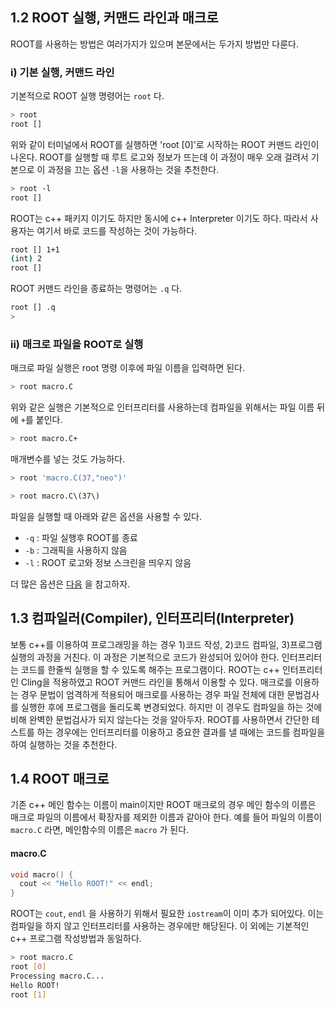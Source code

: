 ## 1.2 ROOT 실행, 커맨드 라인과 매크로
ROOT를 사용하는 방법은 여러가지가 있으며 본문에서는 두가지 방법만 다룬다.

### i) 기본 실행, 커맨드 라인
기본적으로 ROOT 실행 명령어는 `root` 다.
``` bash
> root
root []
```
위와 같이 터미널에서 ROOT를 실행하면 'root [0]'로 시작하는 ROOT 커맨드 라인이 나온다.  ROOT를 실행할 때 루트 로고와 정보가 뜨는데 이 과정이 매우 오래 걸려서 기본으로 이 과정을 끄는 옵션 `-l`을 사용하는 것을 추천한다.
``` bash
> root -l
root []
```
ROOT는 c++ 패키지 이기도 하지만 동시에 c++ Interpreter 이기도 하다.  따라서 사용자는 여기서 바로 코드를 작성하는 것이 가능하다.  
``` bash
root [] 1+1
(int) 2
root []
```
ROOT 커맨드 라인을 종료하는 명령어는 `.q` 다.  
``` bash
root [] .q
>
```

### ii) 매크로 파일을 ROOT로 실행
매크로 파일 실행은 root 명령 이후에 파일 이름을 입력하면 된다.
```bash
> root macro.C
```
위와 같은 실행은 기본적으로 인터프리터를 사용하는데 컴파일을 위해서는 파일 이름 뒤에 `+`를 붙인다.
```bash
> root macro.C+
```
매개변수를 넣는 것도 가능하다.
```bash
> root 'macro.C(37,"neo")'
```
```bash
> root macro.C\(37\)
```
파일을 실행할 때 아래와 같은 옵션을 사용할 수 있다.  
- `-q` : 파일 실행후 ROOT를 종료
- `-b` : 그래픽을 사용하지 않음
- `-l` : ROOT 로고와 정보 스크린을 띄우지 않음

더 많은 옵션은
[다음](https://root.cern.ch/root/htmldoc/guides/users-guide/GettingStarted.html#start-and-quit-a-root-session)
을 참고하자.

## 1.3 컴파일러(Compiler), 인터프리터(Interpreter)
보통 c++를 이용하여 프로그래밍을 하는 경우 1)코드 작성, 2)코드 컴파일, 3)프로그램 실행의 과정을 거친다.  이 과정은 기본적으로 코드가 완성되어 있어야 한다.  인터프리터는 코드를 한줄씩 실행을 할 수 있도록 해주는 프로그램이다.  ROOT는 c++ 인터프리터인 Cling을 적용하였고 ROOT 커맨드 라인을 통해서 이용할 수 있다.  매크로를 이용하는 경우 문법이 엄격하게 적용되어 매크로를 사용하는 경우 파일 전체에 대한 문법검사를 실행한 후에 프로그램을 돌리도록 변경되었다.  하지만 이 경우도 컴파일을 하는 것에 비해 완벽한 문법검사가 되지 않는다는 것을 알아두자.  ROOT를 사용하면서 간단한 테스트를 하는 경우에는 인터프리터를 이용하고 중요한 결과를 낼 때에는 코드를 컴파일을 하여 실행하는 것을 추천한다.

## 1.4 ROOT 매크로
기존 c++ 메인 함수는 이름이 main이지만 ROOT 매크로의 경우 메인 함수의 이름은 매크로 파일의 이름에서 확장자를 제외한 이름과 같아야 한다.  예를 들어 파일의 이름이 `macro.C` 라면, 메인함수의 이름은 `macro` 가 된다.

#### macro.C
``` c++
void macro() {
  cout << "Hello ROOT!" << endl;
}
```
ROOT는 `cout`, `endl` 을 사용하기 위해서 필요한 `iostream`이 이미 추가 되어있다.  이는 컴파일을 하지 않고 인터프리터를 사용하는 경우에만 해당된다.  이 외에는 기본적인 c++ 프로그램 작성방법과 동일하다.
```bash
> root macro.C
root [0]
Processing macro.C...
Hello ROOT!
root [1]  
```
